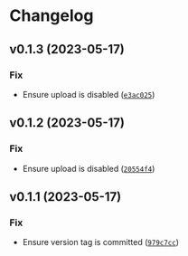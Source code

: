 # Changelog

<!--next-version-placeholder-->

## v0.1.3 (2023-05-17)
### Fix
* Ensure upload is disabled ([`e3ac025`](https://github.com/manudawber/python-semantic-release/commit/e3ac0256687a9d5bcfad0a4cb12f374d08daccee))

## v0.1.2 (2023-05-17)
### Fix
* Ensure upload is disabled ([`20554f4`](https://github.com/manudawber/python-semantic-release/commit/20554f40fa1749d8f3e7968b15971d4005f0c89f))

## v0.1.1 (2023-05-17)
### Fix
* Ensure version tag is committed ([`979c7cc`](https://github.com/manudawber/python-semantic-release/commit/979c7cc7f93074c9c989566e4da31e1f16ab9d45))

